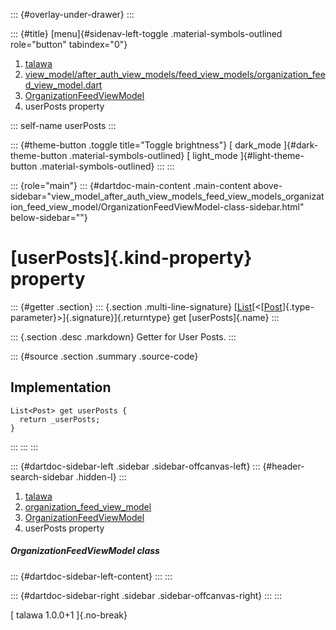 ::: {#overlay-under-drawer}
:::

::: {#title}
[menu]{#sidenav-left-toggle .material-symbols-outlined role="button"
tabindex="0"}

1.  [talawa](../../index.html)
2.  [view_model/after_auth_view_models/feed_view_models/organization_feed_view_model.dart](../../view_model_after_auth_view_models_feed_view_models_organization_feed_view_model/)
3.  [OrganizationFeedViewModel](../../view_model_after_auth_view_models_feed_view_models_organization_feed_view_model/OrganizationFeedViewModel-class.html)
4.  userPosts property

::: self-name
userPosts
:::

::: {#theme-button .toggle title="Toggle brightness"}
[ dark_mode ]{#dark-theme-button .material-symbols-outlined} [
light_mode ]{#light-theme-button .material-symbols-outlined}
:::
:::

::: {role="main"}
::: {#dartdoc-main-content .main-content above-sidebar="view_model_after_auth_view_models_feed_view_models_organization_feed_view_model/OrganizationFeedViewModel-class-sidebar.html" below-sidebar=""}
<div>

# [userPosts]{.kind-property} property

</div>

::: {#getter .section}
::: {.section .multi-line-signature}
[[List](https://api.flutter.dev/flutter/dart-core/List-class.html)[\<[[Post](../../models_post_post_model/Post-class.html)]{.type-parameter}\>]{.signature}]{.returntype}
get [userPosts]{.name}
:::

::: {.section .desc .markdown}
Getter for User Posts.
:::

::: {#source .section .summary .source-code}
## Implementation

``` language-dart
List<Post> get userPosts {
  return _userPosts;
}
```
:::
:::
:::

::: {#dartdoc-sidebar-left .sidebar .sidebar-offcanvas-left}
::: {#header-search-sidebar .hidden-l}
:::

1.  [talawa](../../index.html)
2.  [organization_feed_view_model](../../view_model_after_auth_view_models_feed_view_models_organization_feed_view_model/)
3.  [OrganizationFeedViewModel](../../view_model_after_auth_view_models_feed_view_models_organization_feed_view_model/OrganizationFeedViewModel-class.html)
4.  userPosts property

##### OrganizationFeedViewModel class

::: {#dartdoc-sidebar-left-content}
:::
:::

::: {#dartdoc-sidebar-right .sidebar .sidebar-offcanvas-right}
:::
:::

[ talawa 1.0.0+1 ]{.no-break}
